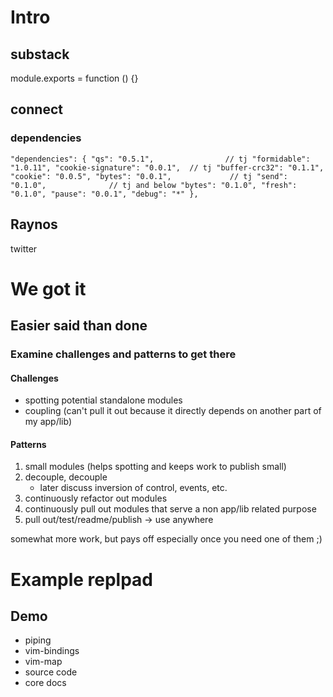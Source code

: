 # Intro

## substack 
  module.exports = function () {}

## connect

### dependencies

`
"dependencies": {
  "qs": "0.5.1",                // tj
  "formidable": "1.0.11",
  "cookie-signature": "0.0.1",  // tj
  "buffer-crc32": "0.1.1",
  "cookie": "0.0.5",
  "bytes": "0.0.1",             // tj
  "send": "0.1.0",              // tj and below
  "bytes": "0.1.0",
  "fresh": "0.1.0",
  "pause": "0.0.1",
  "debug": "*"
},
`

## Raynos
  twitter

# We got it

## Easier said than done

### Examine challenges and patterns to get there

#### Challenges

- spotting potential standalone modules 
- coupling (can't pull it out because it directly depends on another part of my app/lib)

#### Patterns

1.  small modules (helps spotting and keeps work to publish small)
2.  decouple, decouple
    - later discuss inversion of control, events, etc.
3.  continuously refactor out modules
4.  continuously pull out modules that serve a non app/lib related purpose
5.  pull out/test/readme/publish -> use anywhere

somewhat more work, but pays off especially once you need one of them ;)

# Example replpad

## Demo

- piping
- vim-bindings
- vim-map
- source code
- core docs

